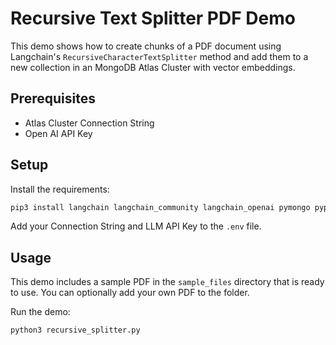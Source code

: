 # Recursive Text Splitter PDF Demo

This demo shows how to create chunks of a PDF document using Langchain's `RecursiveCharacterTextSplitter` method and add them to a new collection in an MongoDB Atlas Cluster with vector embeddings. 

## Prerequisites

- Atlas Cluster Connection String
- Open AI API Key

## Setup

Install the requirements:

```bash
pip3 install langchain langchain_community langchain_openai pymongo pypdf python-dotenv
```

Add your Connection String and LLM API Key to the `.env` file.


## Usage

This demo includes a sample PDF in the `sample_files` directory that is ready to use. You can optionally add your own PDF to the folder.

Run the demo:

```bash
python3 recursive_splitter.py
```
